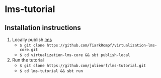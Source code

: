lms-tutorial
============

## Installation instructions

1. Locally publish [lms](https://github.com/tiarkrompf/virtualization-lms-core)
    * `$ git clone https://github.com/TiarkRompf/virtualization-lms-core.git`
    * `$ cd virtualization-lms-core && sbt publish-local`
2. Run the tutorial
    * `$ git clone https://github.com/julienrf/lms-tutorial.git`
    * `$ cd lms-tutorial && sbt run`
